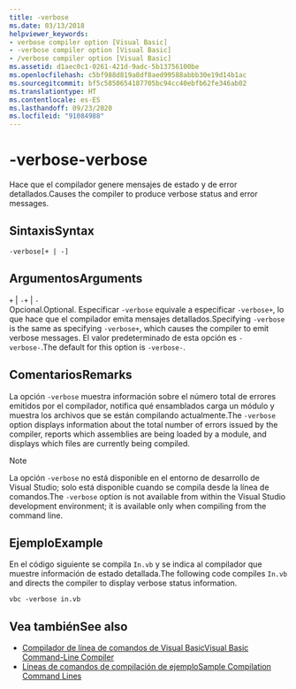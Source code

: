 ```yaml
---
title: -verbose
ms.date: 03/13/2018
helpviewer_keywords:
- verbose compiler option [Visual Basic]
- -verbose compiler option [Visual Basic]
- /verbose compiler option [Visual Basic]
ms.assetid: d1aec0c1-0261-421d-9adc-5b13756100be
ms.openlocfilehash: c5bf988d819a8df8aed99588abbb30e19d14b1ac
ms.sourcegitcommit: bf5c5850654187705bc94cc40ebfb62fe346ab02
ms.translationtype: HT
ms.contentlocale: es-ES
ms.lasthandoff: 09/23/2020
ms.locfileid: "91084988"
---
```

# <a name="-verbose"></a><span data-ttu-id="6c0a5-102">-verbose</span><span class="sxs-lookup"><span data-stu-id="6c0a5-102">-verbose</span></span>

<span data-ttu-id="6c0a5-103">Hace que el compilador genere mensajes de estado y de error detallados.</span><span class="sxs-lookup"><span data-stu-id="6c0a5-103">Causes the compiler to produce verbose status and error messages.</span></span>  
  
## <a name="syntax"></a><span data-ttu-id="6c0a5-104">Sintaxis</span><span class="sxs-lookup"><span data-stu-id="6c0a5-104">Syntax</span></span>  
  
```console  
-verbose[+ | -]  
```  
  
## <a name="arguments"></a><span data-ttu-id="6c0a5-105">Argumentos</span><span class="sxs-lookup"><span data-stu-id="6c0a5-105">Arguments</span></span>  

 <span data-ttu-id="6c0a5-106">`+` &#124; `-`</span><span class="sxs-lookup"><span data-stu-id="6c0a5-106">`+` &#124; `-`</span></span>  
 <span data-ttu-id="6c0a5-107">Opcional.</span><span class="sxs-lookup"><span data-stu-id="6c0a5-107">Optional.</span></span> <span data-ttu-id="6c0a5-108">Especificar `-verbose` equivale a especificar `-verbose+`, lo que hace que el compilador emita mensajes detallados.</span><span class="sxs-lookup"><span data-stu-id="6c0a5-108">Specifying `-verbose` is the same as specifying `-verbose+`, which causes the compiler to emit verbose messages.</span></span> <span data-ttu-id="6c0a5-109">El valor predeterminado de esta opción es `-verbose-`.</span><span class="sxs-lookup"><span data-stu-id="6c0a5-109">The default for this option is `-verbose-`.</span></span>  
  
## <a name="remarks"></a><span data-ttu-id="6c0a5-110">Comentarios</span><span class="sxs-lookup"><span data-stu-id="6c0a5-110">Remarks</span></span>  

 <span data-ttu-id="6c0a5-111">La opción `-verbose` muestra información sobre el número total de errores emitidos por el compilador, notifica qué ensamblados carga un módulo y muestra los archivos que se están compilando actualmente.</span><span class="sxs-lookup"><span data-stu-id="6c0a5-111">The `-verbose` option displays information about the total number of errors issued by the compiler, reports which assemblies are being loaded by a module, and displays which files are currently being compiled.</span></span>  
  
> [!NOTE]
> <span data-ttu-id="6c0a5-112">La opción `-verbose` no está disponible en el entorno de desarrollo de Visual Studio; solo está disponible cuando se compila desde la línea de comandos.</span><span class="sxs-lookup"><span data-stu-id="6c0a5-112">The `-verbose` option is not available from within the Visual Studio development environment; it is available only when compiling from the command line.</span></span>  
  
## <a name="example"></a><span data-ttu-id="6c0a5-113">Ejemplo</span><span class="sxs-lookup"><span data-stu-id="6c0a5-113">Example</span></span>  

 <span data-ttu-id="6c0a5-114">En el código siguiente se compila `In.vb` y se indica al compilador que muestre información de estado detallada.</span><span class="sxs-lookup"><span data-stu-id="6c0a5-114">The following code compiles `In.vb` and directs the compiler to display verbose status information.</span></span>  
  
```console  
vbc -verbose in.vb  
```  
  
## <a name="see-also"></a><span data-ttu-id="6c0a5-115">Vea también</span><span class="sxs-lookup"><span data-stu-id="6c0a5-115">See also</span></span>

- [<span data-ttu-id="6c0a5-116">Compilador de línea de comandos de Visual Basic</span><span class="sxs-lookup"><span data-stu-id="6c0a5-116">Visual Basic Command-Line Compiler</span></span>](index.md)
- [<span data-ttu-id="6c0a5-117">Líneas de comandos de compilación de ejemplo</span><span class="sxs-lookup"><span data-stu-id="6c0a5-117">Sample Compilation Command Lines</span></span>](sample-compilation-command-lines.md)
